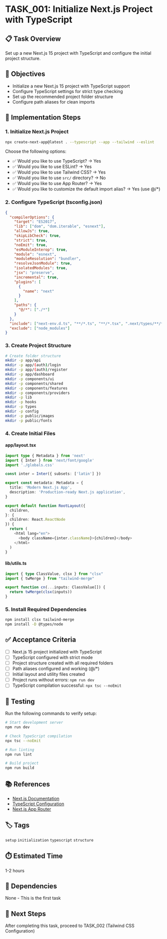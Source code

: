 # TASK_001: Initialize Next.js Project with TypeScript

## 📋 Task Overview
Set up a new Next.js 15 project with TypeScript and configure the initial project structure.

## 🎯 Objectives
- Initialize a new Next.js 15 project with TypeScript support
- Configure TypeScript settings for strict type checking
- Set up the recommended project folder structure
- Configure path aliases for clean imports

## 📝 Implementation Steps

### 1. Initialize Next.js Project
```bash
npx create-next-app@latest . --typescript --app --tailwind --eslint
```

Choose the following options:
- ✅ Would you like to use TypeScript? → Yes
- ✅ Would you like to use ESLint? → Yes
- ✅ Would you like to use Tailwind CSS? → Yes
- ✅ Would you like to use `src/` directory? → No
- ✅ Would you like to use App Router? → Yes
- ✅ Would you like to customize the default import alias? → Yes (use @/*)

### 2. Configure TypeScript (tsconfig.json)
```json
{
  "compilerOptions": {
    "target": "ES2017",
    "lib": ["dom", "dom.iterable", "esnext"],
    "allowJs": true,
    "skipLibCheck": true,
    "strict": true,
    "noEmit": true,
    "esModuleInterop": true,
    "module": "esnext",
    "moduleResolution": "bundler",
    "resolveJsonModule": true,
    "isolatedModules": true,
    "jsx": "preserve",
    "incremental": true,
    "plugins": [
      {
        "name": "next"
      }
    ],
    "paths": {
      "@/*": ["./*"]
    }
  },
  "include": ["next-env.d.ts", "**/*.ts", "**/*.tsx", ".next/types/**/*.ts"],
  "exclude": ["node_modules"]
}
```

### 3. Create Project Structure
```bash
# Create folder structure
mkdir -p app/api
mkdir -p app/(auth)/login
mkdir -p app/(auth)/register
mkdir -p app/dashboard
mkdir -p components/ui
mkdir -p components/shared
mkdir -p components/features
mkdir -p components/providers
mkdir -p lib
mkdir -p hooks
mkdir -p types
mkdir -p config
mkdir -p public/images
mkdir -p public/fonts
```

### 4. Create Initial Files

#### app/layout.tsx
```typescript
import type { Metadata } from 'next'
import { Inter } from 'next/font/google'
import './globals.css'

const inter = Inter({ subsets: ['latin'] })

export const metadata: Metadata = {
  title: 'Modern Next.js App',
  description: 'Production-ready Next.js application',
}

export default function RootLayout({
  children,
}: {
  children: React.ReactNode
}) {
  return (
    <html lang="en">
      <body className={inter.className}>{children}</body>
    </html>
  )
}
```

#### lib/utils.ts
```typescript
import { type ClassValue, clsx } from "clsx"
import { twMerge } from "tailwind-merge"

export function cn(...inputs: ClassValue[]) {
  return twMerge(clsx(inputs))
}
```

### 5. Install Required Dependencies
```bash
npm install clsx tailwind-merge
npm install -D @types/node
```

## ✅ Acceptance Criteria
- [ ] Next.js 15 project initialized with TypeScript
- [ ] TypeScript configured with strict mode
- [ ] Project structure created with all required folders
- [ ] Path aliases configured and working (@/*)
- [ ] Initial layout and utility files created
- [ ] Project runs without errors: `npm run dev`
- [ ] TypeScript compilation successful: `npx tsc --noEmit`

## 🧪 Testing
Run the following commands to verify setup:
```bash
# Start development server
npm run dev

# Check TypeScript compilation
npx tsc --noEmit

# Run linting
npm run lint

# Build project
npm run build
```

## 📚 References
- [Next.js Documentation](https://nextjs.org/docs)
- [TypeScript Configuration](https://www.typescriptlang.org/tsconfig)
- [Next.js App Router](https://nextjs.org/docs/app)

## 🏷️ Tags
`setup` `initialization` `typescript` `structure`

## ⏱️ Estimated Time
1-2 hours

## 🔗 Dependencies
None - This is the first task

## 🚀 Next Steps
After completing this task, proceed to TASK_002 (Tailwind CSS Configuration)